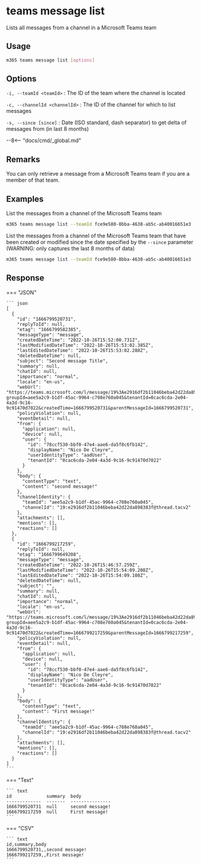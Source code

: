 # teams message list

Lists all messages from a channel in a Microsoft Teams team

## Usage

```sh
m365 teams message list [options]
```

## Options

`-i, --teamId <teamId>`
: The ID of the team where the channel is located

`-c, --channelId <channelId>`
: The ID of the channel for which to list messages

`-s, --since [since]`
: Date (ISO standard, dash separator) to get delta of messages from (in last 8 months)

--8<-- "docs/cmd/_global.md"

## Remarks

You can only retrieve a message from a Microsoft Teams team if you are a member of that team.

## Examples

List the messages from a channel of the Microsoft Teams team

```sh
m365 teams message list --teamId fce9e580-8bba-4638-ab5c-ab40016651e3 --channelId 19:eb30973b42a847a2a1df92d91e37c76a@thread.skype
```

List the messages from a channel of the Microsoft Teams team that have been created or modified since the date specified by the `--since` parameter (WARNING: only captures the last 8 months of data)

```sh
m365 teams message list --teamId fce9e580-8bba-4638-ab5c-ab40016651e3 --channelId 19:eb30973b42a847a2a1df92d91e37c76a@thread.skype --since 2019-12-31T14:00:00Z
```

## Response

=== "JSON"

    ``` json
    [
      {
        "id": "1666799520731",
        "replyToId": null,
        "etag": "1666799582385",
        "messageType": "message",
        "createdDateTime": "2022-10-26T15:52:00.731Z",
        "lastModifiedDateTime": "2022-10-26T15:53:02.385Z",
        "lastEditedDateTime": "2022-10-26T15:53:02.288Z",
        "deletedDateTime": null,
        "subject": "Second message Title",
        "summary": null,
        "chatId": null,
        "importance": "normal",
        "locale": "en-us",
        "webUrl": "https://teams.microsoft.com/l/message/19%3Ae2916df2b11046beba42d22da898383f%40thread.tacv2/1666799520731?groupId=aee5a2c9-b1df-45ac-9964-c708e760a045&tenantId=0cac6cda-2e04-4a3d-9c16-9c91470d7022&createdTime=1666799520731&parentMessageId=1666799520731",
        "policyViolation": null,
        "eventDetail": null,
        "from": {
          "application": null,
          "device": null,
          "user": {
            "id": "78ccf530-bbf0-47e4-aae6-da5f8c6fb142",
            "displayName": "Nico De Cleyre",
            "userIdentityType": "aadUser",
            "tenantId": "0cac6cda-2e04-4a3d-9c16-9c91470d7022"
          }
        },
        "body": {
          "contentType": "text",
          "content": "second message!"
        },
        "channelIdentity": {
          "teamId": "aee5a2c9-b1df-45ac-9964-c708e760a045",
          "channelId": "19:e2916df2b11046beba42d22da898383f@thread.tacv2"
        },
        "attachments": [],
        "mentions": [],
        "reactions": []
      },
      {
        "id": "1666799217259",
        "replyToId": null,
        "etag": "1666799649208",
        "messageType": "message",
        "createdDateTime": "2022-10-26T15:46:57.259Z",
        "lastModifiedDateTime": "2022-10-26T15:54:09.208Z",
        "lastEditedDateTime": "2022-10-26T15:54:09.108Z",
        "deletedDateTime": null,
        "subject": "",
        "summary": null,
        "chatId": null,
        "importance": "normal",
        "locale": "en-us",
        "webUrl": "https://teams.microsoft.com/l/message/19%3Ae2916df2b11046beba42d22da898383f%40thread.tacv2/1666799217259?groupId=aee5a2c9-b1df-45ac-9964-c708e760a045&tenantId=0cac6cda-2e04-4a3d-9c16-9c91470d7022&createdTime=1666799217259&parentMessageId=1666799217259",
        "policyViolation": null,
        "eventDetail": null,
        "from": {
          "application": null,
          "device": null,
          "user": {
            "id": "78ccf530-bbf0-47e4-aae6-da5f8c6fb142",
            "displayName": "Nico De Cleyre",
            "userIdentityType": "aadUser",
            "tenantId": "0cac6cda-2e04-4a3d-9c16-9c91470d7022"
          }
        },
        "body": {
          "contentType": "text",
          "content": "First message!"
        },
        "channelIdentity": {
          "teamId": "aee5a2c9-b1df-45ac-9964-c708e760a045",
          "channelId": "19:e2916df2b11046beba42d22da898383f@thread.tacv2"
        },
        "attachments": [],
        "mentions": [],
        "reactions": []
      }
    ]    
    ```

=== "Text"

    ``` text
    id             summary  body
    -------------  -------  ---------------
    1666799520731  null     second message!
    1666799217259  null     First message!
    ```

=== "CSV"

    ``` text
    id,summary,body
    1666799520731,,second message!
    1666799217259,,First message!
    ```

